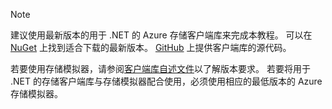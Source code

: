 > [!NOTE]
> 建议使用最新版本的用于 .NET 的 Azure 存储客户端库来完成本教程。 可以在 [NuGet](https://www.nuget.org/packages/WindowsAzure.Storage/) 上找到适合下载的最新版本。 [GitHub](https://github.com/Azure/azure-storage-net) 上提供客户端库的源代码。
> 
> 若要使用存储模拟器，请参阅[客户端库自述文件](https://github.com/Azure/azure-storage-net/blob/master/README.md)以了解版本要求。 若要将用于 .NET 的存储客户端库与存储模拟器配合使用，必须使用相应的最低版本的 Azure 存储模拟器。
> 
> 

